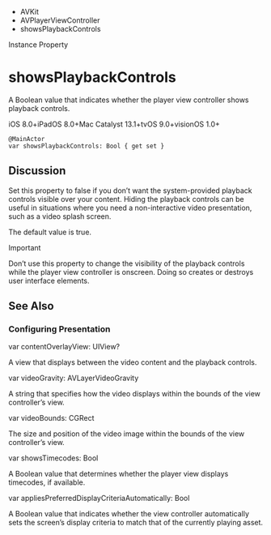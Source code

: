 

- AVKit
- AVPlayerViewController
-  showsPlaybackControls 

Instance Property

# showsPlaybackControls

A Boolean value that indicates whether the player view controller shows playback controls.

iOS 8.0+iPadOS 8.0+Mac Catalyst 13.1+tvOS 9.0+visionOS 1.0+

``` source
@MainActor
var showsPlaybackControls: Bool { get set }
```

## Discussion

Set this property to false if you don’t want the system-provided playback controls visible over your content. Hiding the playback controls can be useful in situations where you need a non-interactive video presentation, such as a video splash screen.

The default value is true.

Important

Don’t use this property to change the visibility of the playback controls while the player view controller is onscreen. Doing so creates or destroys user interface elements.

## See Also

### Configuring Presentation

var contentOverlayView: UIView?

A view that displays between the video content and the playback controls.

var videoGravity: AVLayerVideoGravity

A string that specifies how the video displays within the bounds of the view controller’s view.

var videoBounds: CGRect

The size and position of the video image within the bounds of the view controller’s view.

var showsTimecodes: Bool

A Boolean value that determines whether the player view displays timecodes, if available.

var appliesPreferredDisplayCriteriaAutomatically: Bool

A Boolean value that indicates whether the view controller automatically sets the screen’s display criteria to match that of the currently playing asset.

